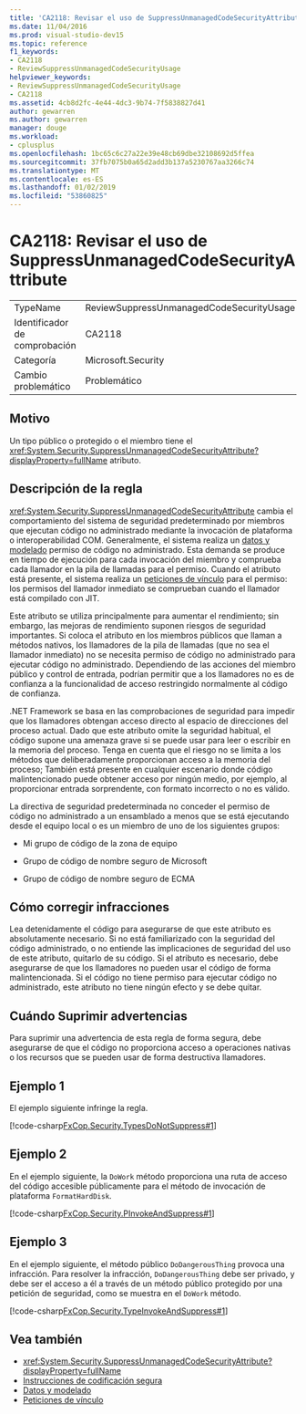 ```yaml
---
title: 'CA2118: Revisar el uso de SuppressUnmanagedCodeSecurityAttribute'
ms.date: 11/04/2016
ms.prod: visual-studio-dev15
ms.topic: reference
f1_keywords:
- CA2118
- ReviewSuppressUnmanagedCodeSecurityUsage
helpviewer_keywords:
- ReviewSuppressUnmanagedCodeSecurityUsage
- CA2118
ms.assetid: 4cb8d2fc-4e44-4dc3-9b74-7f5838827d41
author: gewarren
ms.author: gewarren
manager: douge
ms.workload:
- cplusplus
ms.openlocfilehash: 1bc65c6c27a22e39e48cb69dbe32108692d5ffea
ms.sourcegitcommit: 37fb7075b0a65d2add3b137a5230767aa3266c74
ms.translationtype: MT
ms.contentlocale: es-ES
ms.lasthandoff: 01/02/2019
ms.locfileid: "53860825"
---
```

# <a name="ca2118-review-suppressunmanagedcodesecurityattribute-usage"></a>CA2118: Revisar el uso de SuppressUnmanagedCodeSecurityAttribute

|||
|-|-|
|TypeName|ReviewSuppressUnmanagedCodeSecurityUsage|
|Identificador de comprobación|CA2118|
|Categoría|Microsoft.Security|
|Cambio problemático|Problemático|

## <a name="cause"></a>Motivo
 Un tipo público o protegido o el miembro tiene el <xref:System.Security.SuppressUnmanagedCodeSecurityAttribute?displayProperty=fullName> atributo.

## <a name="rule-description"></a>Descripción de la regla
 <xref:System.Security.SuppressUnmanagedCodeSecurityAttribute> cambia el comportamiento del sistema de seguridad predeterminado por miembros que ejecutan código no administrado mediante la invocación de plataforma o interoperabilidad COM. Generalmente, el sistema realiza un [datos y modelado](/dotnet/framework/data/index) permiso de código no administrado. Esta demanda se produce en tiempo de ejecución para cada invocación del miembro y comprueba cada llamador en la pila de llamadas para el permiso. Cuando el atributo está presente, el sistema realiza un [peticiones de vínculo](/dotnet/framework/misc/link-demands) para el permiso: los permisos del llamador inmediato se comprueban cuando el llamador está compilado con JIT.

 Este atributo se utiliza principalmente para aumentar el rendimiento; sin embargo, las mejoras de rendimiento suponen riesgos de seguridad importantes. Si coloca el atributo en los miembros públicos que llaman a métodos nativos, los llamadores de la pila de llamadas (que no sea el llamador inmediato) no se necesita permiso de código no administrado para ejecutar código no administrado. Dependiendo de las acciones del miembro público y control de entrada, podrían permitir que a los llamadores no es de confianza a la funcionalidad de acceso restringido normalmente al código de confianza.

 .NET Framework se basa en las comprobaciones de seguridad para impedir que los llamadores obtengan acceso directo al espacio de direcciones del proceso actual. Dado que este atributo omite la seguridad habitual, el código supone una amenaza grave si se puede usar para leer o escribir en la memoria del proceso. Tenga en cuenta que el riesgo no se limita a los métodos que deliberadamente proporcionan acceso a la memoria del proceso; También está presente en cualquier escenario donde código malintencionado puede obtener acceso por ningún medio, por ejemplo, al proporcionar entrada sorprendente, con formato incorrecto o no es válido.

 La directiva de seguridad predeterminada no conceder el permiso de código no administrado a un ensamblado a menos que se está ejecutando desde el equipo local o es un miembro de uno de los siguientes grupos:

- Mi grupo de código de la zona de equipo

- Grupo de código de nombre seguro de Microsoft

- Grupo de código de nombre seguro de ECMA

## <a name="how-to-fix-violations"></a>Cómo corregir infracciones
 Lea detenidamente el código para asegurarse de que este atributo es absolutamente necesario. Si no está familiarizado con la seguridad del código administrado, o no entiende las implicaciones de seguridad del uso de este atributo, quitarlo de su código. Si el atributo es necesario, debe asegurarse de que los llamadores no pueden usar el código de forma malintencionada. Si el código no tiene permiso para ejecutar código no administrado, este atributo no tiene ningún efecto y se debe quitar.

## <a name="when-to-suppress-warnings"></a>Cuándo Suprimir advertencias
 Para suprimir una advertencia de esta regla de forma segura, debe asegurarse de que el código no proporciona acceso a operaciones nativas o los recursos que se pueden usar de forma destructiva llamadores.

## <a name="example-1"></a>Ejemplo 1
 El ejemplo siguiente infringe la regla.

 [!code-csharp[FxCop.Security.TypesDoNotSuppress#1](../code-quality/codesnippet/CSharp/ca2118-review-suppressunmanagedcodesecurityattribute-usage_1.cs)]

## <a name="example-2"></a>Ejemplo 2
 En el ejemplo siguiente, la `DoWork` método proporciona una ruta de acceso del código accesible públicamente para el método de invocación de plataforma `FormatHardDisk`.

 [!code-csharp[FxCop.Security.PInvokeAndSuppress#1](../code-quality/codesnippet/CSharp/ca2118-review-suppressunmanagedcodesecurityattribute-usage_2.cs)]

## <a name="example-3"></a>Ejemplo 3
 En el ejemplo siguiente, el método público `DoDangerousThing` provoca una infracción. Para resolver la infracción, `DoDangerousThing` debe ser privado, y debe ser el acceso a él a través de un método público protegido por una petición de seguridad, como se muestra en el `DoWork` método.

 [!code-csharp[FxCop.Security.TypeInvokeAndSuppress#1](../code-quality/codesnippet/CSharp/ca2118-review-suppressunmanagedcodesecurityattribute-usage_3.cs)]

## <a name="see-also"></a>Vea también

- <xref:System.Security.SuppressUnmanagedCodeSecurityAttribute?displayProperty=fullName>
- [Instrucciones de codificación segura](/dotnet/standard/security/secure-coding-guidelines)
- [Datos y modelado](/dotnet/framework/data/index)
- [Peticiones de vínculo](/dotnet/framework/misc/link-demands)